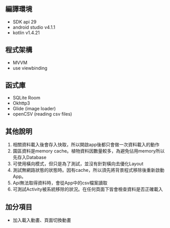 ## 編譯環境
- SDK api 29
- android studio v4.1.1
- kotlin v1.4.21
## 程式架構
- MVVM
- use viewbinding
## 函式庫
- SQLite Room
- Okhttp3
- Glide (image loader)
- openCSV (reading csv files)
## 其他說明
1. 相關資料載入後會存入快取，所以開啟app後都只會做一次資料載入的動作
2. 園區資料是memory cache。植物資料因數量較多，為避免佔用memory所以先存入Database
3. 可使用橫向模式，但只是為了測試，並沒有針對橫向去優化Layout
4. 測試無網路狀態的狀態時。因有cache，所以須先將背景程式移除後重新啟動App。
5. Api無法取得資料時，會從App中的csv檔案讀取
6. 可測試Activity被系統移除的狀況。在任何頁面下皆會檢查資料是否正確載入
## 加分項目
- 加入載入動畫、頁面切換動畫

